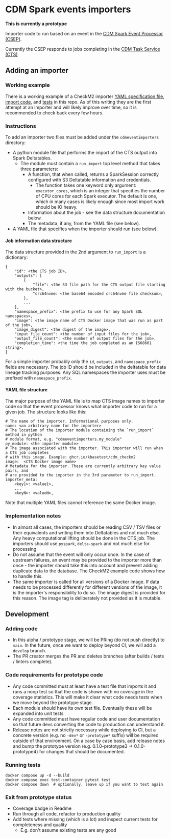 # CDM Spark events importers

**This is currently a prototype**

Importer code to run based on an event in the
[CDM Spark Event Processor (CSEP)](https://github.com/kbase/cdm-spark-events).

Currently the CSEP responds to jobs completing in the
[CDM Task Service (CTS)](https://github.com/kbase/cdm-task-service)

## Adding an importer

### Working example

There is a working example of a CheckM2 importer
[YAML specification file](./cdmeventimporters/checkm2.yaml),
[import code](./cdmeventimporters/checkm2.py), and [tests](./test/checkm2_test.py) in this repo.
As of this writing they are the first attempt at an importer and will likely improve over time,
so it is recommended to check back every few hours.

### Instructions

To add an importer two files must be added under the `cdmeventimporters` directory:

* A python module file that performs the import of the CTS output into Spark Deltatables.
    * The module must contain a `run_import` top level method that takes three
      parameters:
        * A function, that when called, returns a SparkSession correctly configured
          with S3 Deltatable information and credentials.
            * The function takes one keyword only argument: `executor_cores`, which
              is an integer that specifies the number of CPU cores for each Spark
              executor. The default is one, which in many cases is likely enough
              since most import work should be IO heavy.
        * Information about the job - see the data structure documentation below.
        * The metadata, if any, from the YAML file (see below).
* A YAML file that specifies when the importer should run (see below).

#### Job information data structure

The data structure provided in the 2nd argument to `run_import` is a dictionary:

```
{
    "id": <the CTS job ID>,
    "outputs": [
        {
            "file": <the S3 file path for the CTS output file starting with the bucket>,
            "crc64nvme: <the base64 encoded crc64nvme file checksum>,
        },
        ...
    ],
    "namespace_prefix": <the prefix to use for any Spark SQL namespaces>,
    "image": <the image name of CTS Docker image that was run as part of the job>,
    "image_digest": <the digest of the image>,
    "input_file_count": <the number of input files for the job>,
    "output_file_count": <the number of output files for the job>,
    "completion_time": <the time the job completed as an ISO8601 string>,
}
```

For a simple importer probably only the `id`, `outputs`, and `namespace_prefix`
fields are necessary. The job ID should be included in the deltatable for data lineage
tracking purposes. Any SQL namespaces the importer uses must be prefixed with `namespace_prefix`.

#### YAML file structure

The major purpose of the YAML file is to map CTS image names to importer code so that the event
processor knows what importer code to run for a given job. The structure looks like this:

```
# The name of the importer. Informational purposes only.
name: <an arbitrary name for the importer>
# The location of the importer module containing the `run_import` method in python
# module format, e.g. "cdmeventimporters.my_module"
py_module: <the importer module>
# The image associated with the importer. This importer will run when a CTS job completes
# with this image. Example: ghcr.io/kbasetest/cdm_checkm2
image:  <CTS Docker image name>
# Metadata for the importer. These are currently arbitrary key value pairs, and
# are provided to the importer in the 3rd parameter to run_import.
importer_meta:
    <key1>: <value1>,
    ...
    <keyN>: <valueN>,
```

Note that multiple YAML files cannot reference the same Docker image.

### Implementation notes

* In almost all cases, the importers should be reading CSV / TSV files or their equivalents
  and writing them into Deltatables and not much else. Any heavy computational lifting should
  be done in the CTS job. The importers should use `pyspark`, `delta-spark` and not much
  else for processing.
* Do not assume that the event will only occur once. In the case of upstream failures, an
  event may be provided to the importer more than once - the importer should take this into
  account and prevent adding duplicate data to the database. The CheckM2 example code shows
  how to handle this.
* The same importer is called for all versions of a Docker image. If data needs to be processed
  differently for different versions of the image, it is the importer's responsibility to do so.
  The image digest is provided for this reason. The image tag is deliberately not provided
  as it is mutable.

## Development

### Adding code

* In this alpha / prototype stage, we will be PRing (do not push directly) to `main`. In the
  future, once we want to deploy beyond CI, we will add a `develop` branch.
* The PR creator merges the PR and deletes branches (after builds / tests / linters complete).

### Code requirements for prototype code

* Any code committed must at least have a test file that imports it and runs a noop test so that
  the code is shown with no coverage in the coverage statistics. This will make it clear what
  code needs tests when we move beyond the prototype stage.
* Each module should have its own test file. Eventually these will be expanded into unit tests
* Any code committed must have regular code and user documentation so that future devs
  converting the code to production can understand it.
* Release notes are not strictly necessary while deploying to CI, but a concrete version (e.g.
  no `-dev*` or `-prototype*` suffix) will be required outside of that environment. On a case by
  case basis, add release notes and bump the prototype version (e.g. 0.1.0-prototype3 ->
  0.1.0-prototype4) for changes that should be documented.

### Running tests

```
docker compose up -d --build
docker compose exec test-container pytest test
docker compose down  # optionally, leave up if you want to test again
```

### Exit from prototype status

* Coverage badge in Readme
* Run through all code, refactor to production quality
* Add tests where missing (which is a lot) and inspect current tests for completeness and quality
  * E.g. don't assume existing tests are any good
